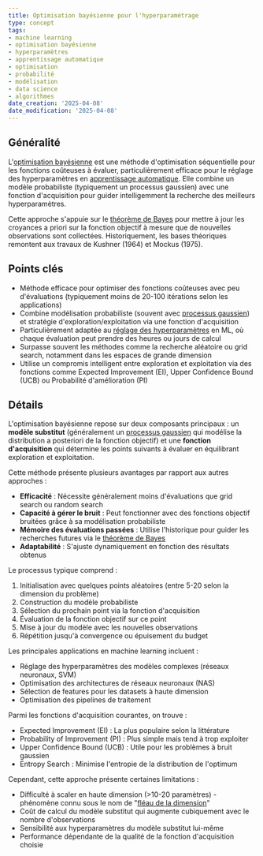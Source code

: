 ```yaml
---
title: Optimisation bayésienne pour l'hyperparamétrage
type: concept
tags:
- machine learning
- optimisation bayésienne
- hyperparamètres
- apprentissage automatique
- optimisation
- probabilité
- modélisation
- data science
- algorithmes
date_creation: '2025-04-08'
date_modification: '2025-04-08'
---
```

## Généralité

L'[optimisation bayésienne](https://fr.wikipedia.org/wiki/Optimisation_bay%C3%A9sienne) est une méthode d'optimisation séquentielle pour les fonctions coûteuses à évaluer, particulièrement efficace pour le réglage des hyperparamètres en [apprentissage automatique](https://fr.wikipedia.org/wiki/Apprentissage_automatique). Elle combine un modèle probabiliste (typiquement un processus gaussien) avec une fonction d'acquisition pour guider intelligemment la recherche des meilleurs hyperparamètres.

Cette approche s'appuie sur le [théorème de Bayes](https://fr.wikipedia.org/wiki/Th%C3%A9or%C3%A8me_de_Bayes) pour mettre à jour les croyances a priori sur la fonction objectif à mesure que de nouvelles observations sont collectées. Historiquement, les bases théoriques remontent aux travaux de Kushner (1964) et Mockus (1975).

## Points clés

- Méthode efficace pour optimiser des fonctions coûteuses avec peu d'évaluations (typiquement moins de 20-100 itérations selon les applications)
- Combine modélisation probabiliste (souvent avec [processus gaussien](https://fr.wikipedia.org/wiki/Processus_gaussien)) et stratégie d'exploration/exploitation via une fonction d'acquisition
- Particulièrement adaptée au [réglage des hyperparamètres](https://fr.wikipedia.org/wiki/Hyperparam%C3%A8tre) en ML, où chaque évaluation peut prendre des heures ou jours de calcul
- Surpasse souvent les méthodes comme la recherche aléatoire ou grid search, notamment dans les espaces de grande dimension
- Utilise un compromis intelligent entre exploration et exploitation via des fonctions comme Expected Improvement (EI), Upper Confidence Bound (UCB) ou Probabilité d'amélioration (PI)

## Détails

L'optimisation bayésienne repose sur deux composants principaux : un **modèle substitut** (généralement un [processus gaussien](https://fr.wikipedia.org/wiki/Processus_gaussien) qui modélise la distribution a posteriori de la fonction objectif) et une **fonction d'acquisition** qui détermine les points suivants à évaluer en équilibrant exploration et exploitation.

Cette méthode présente plusieurs avantages par rapport aux autres approches :
- **Efficacité** : Nécessite généralement moins d'évaluations que grid search ou random search
- **Capacité à gérer le bruit** : Peut fonctionner avec des fonctions objectif bruitées grâce à sa modélisation probabiliste
- **Mémoire des évaluations passées** : Utilise l'historique pour guider les recherches futures via le [théorème de Bayes](https://fr.wikipedia.org/wiki/Th%C3%A9or%C3%A8me_de_Bayes)
- **Adaptabilité** : S'ajuste dynamiquement en fonction des résultats obtenus

Le processus typique comprend :
1. Initialisation avec quelques points aléatoires (entre 5-20 selon la dimension du problème)
2. Construction du modèle probabiliste
3. Sélection du prochain point via la fonction d'acquisition
4. Évaluation de la fonction objectif sur ce point
5. Mise à jour du modèle avec les nouvelles observations
6. Répétition jusqu'à convergence ou épuisement du budget

Les principales applications en machine learning incluent :
- Réglage des hyperparamètres des modèles complexes (réseaux neuronaux, SVM)
- Optimisation des architectures de réseaux neuronaux (NAS)
- Sélection de features pour les datasets à haute dimension
- Optimisation des pipelines de traitement

Parmi les fonctions d'acquisition courantes, on trouve :
- Expected Improvement (EI) : La plus populaire selon la littérature
- Probability of Improvement (PI) : Plus simple mais tend à trop exploiter
- Upper Confidence Bound (UCB) : Utile pour les problèmes à bruit gaussien
- Entropy Search : Minimise l'entropie de la distribution de l'optimum

Cependant, cette approche présente certaines limitations :
- Difficulté à scaler en haute dimension (>10-20 paramètres) - phénomène connu sous le nom de "[fléau de la dimension](https://fr.wikipedia.org/wiki/Fl%C3%A9au_de_la_dimension)"
- Coût de calcul du modèle substitut qui augmente cubiquement avec le nombre d'observations
- Sensibilité aux hyperparamètres du modèle substitut lui-même
- Performance dépendante de la qualité de la fonction d'acquisition choisie